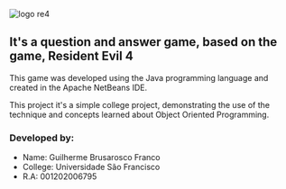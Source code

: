 ![logo re4](https://github.com/Brusarosco/ResidentEvil4QA/assets/71615014/af506452-521b-4eb8-a865-3a099ef4c049)

<h2>It's a question and answer game, based on the game, Resident Evil 4</h2>

This game was developed using the Java programming language and created in the Apache NetBeans IDE.


This project it's a simple college project, demonstrating the use of the technique and concepts learned about Object Oriented Programming.


### Developed by:
* Name: Guilherme Brusarosco Franco
* College: Universidade São Francisco 
* R.A: 001202006795


